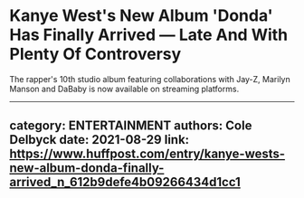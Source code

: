 # Kanye West's New Album 'Donda' Has Finally Arrived — Late And With Plenty Of Controversy

The rapper's 10th studio album featuring collaborations with Jay-Z, Marilyn Manson and DaBaby is now available on streaming platforms.

---
category: ENTERTAINMENT
authors: Cole Delbyck
date: 2021-08-29
link: https://www.huffpost.com/entry/kanye-wests-new-album-donda-finally-arrived_n_612b9defe4b09266434d1cc1
---
